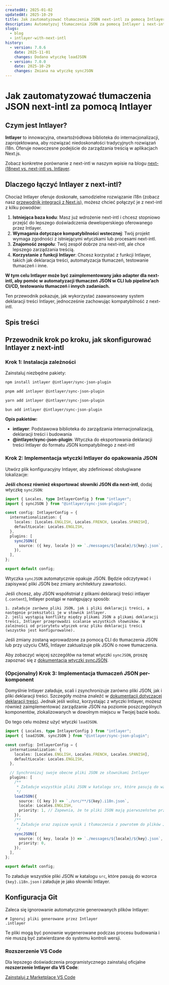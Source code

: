 ```yaml
---
createdAt: 2025-01-02
updatedAt: 2025-10-29
title: Jak zautomatyzować tłumaczenia JSON next-intl za pomocą Intlayer
description: Automatyzuj tłumaczenia JSON za pomocą Intlayer i next-intl dla lepszej internacjonalizacji w aplikacjach Next.js.
slugs:
  - blog
  - intlayer-with-next-intl
history:
  - version: 7.0.6
    date: 2025-11-01
    changes: Dodano wtyczkę loadJSON
  - version: 7.0.0
    date: 2025-10-29
    changes: Zmiana na wtyczkę syncJSON
---
```


# Jak zautomatyzować tłumaczenia JSON next-intl za pomocą Intlayer

## Czym jest Intlayer?

**Intlayer** to innowacyjna, otwartoźródłowa biblioteka do internacjonalizacji, zaprojektowana, aby rozwiązać niedoskonałości tradycyjnych rozwiązań i18n. Oferuje nowoczesne podejście do zarządzania treścią w aplikacjach Next.js.

Zobacz konkretne porównanie z next-intl w naszym wpisie na blogu [next-i18next vs. next-intl vs. Intlayer](https://github.com/aymericzip/intlayer/blob/main/docs/blog/pl/next-i18next_vs_next-intl_vs_intlayer.md).

## Dlaczego łączyć Intlayer z next-intl?

Chociaż Intlayer oferuje doskonałe, samodzielne rozwiązanie i18n (zobacz nasz [przewodnik integracji z Next.js](https://github.com/aymericzip/intlayer/blob/main/docs/docs/pl/intlayer_with_nextjs_16.md)), możesz chcieć połączyć je z next-intl z kilku powodów:

1. **Istniejąca baza kodu**: Masz już wdrożenie next-intl i chcesz stopniowo przejść do lepszego doświadczenia deweloperskiego oferowanego przez Intlayer.
2. **Wymagania dotyczące kompatybilności wstecznej**: Twój projekt wymaga zgodności z istniejącymi wtyczkami lub procesami next-intl.
3. **Znajomość zespołu**: Twój zespół dobrze zna next-intl, ale chce lepszego zarządzania treścią.
4. **Korzystanie z funkcji Intlayer**: Chcesz korzystać z funkcji Intlayer, takich jak deklaracja treści, automatyzacja tłumaczeń, testowanie tłumaczeń i inne.

**W tym celu Intlayer może być zaimplementowany jako adapter dla next-intl, aby pomóc w automatyzacji tłumaczeń JSON w CLI lub pipeline’ach CI/CD, testowaniu tłumaczeń i innych zadaniach.**

Ten przewodnik pokazuje, jak wykorzystać zaawansowany system deklaracji treści Intlayer, jednocześnie zachowując kompatybilność z next-intl.

## Spis treści

<TOC/>

## Przewodnik krok po kroku, jak skonfigurować Intlayer z next-intl

### Krok 1: Instalacja zależności

Zainstaluj niezbędne pakiety:

```bash packageManager="npm"
npm install intlayer @intlayer/sync-json-plugin
```

```bash packageManager="pnpm"
pnpm add intlayer @intlayer/sync-json-plugin
```

```bash packageManager="yarn"
yarn add intlayer @intlayer/sync-json-plugin
```

```bash packageManager="bun"
bun add intlayer @intlayer/sync-json-plugin
```

**Opis pakietów:**

- **intlayer**: Podstawowa biblioteka do zarządzania internacjonalizacją, deklaracji treści i budowania
- **@intlayer/sync-json-plugin**: Wtyczka do eksportowania deklaracji treści Intlayer do formatu JSON kompatybilnego z next-intl

### Krok 2: Implementacja wtyczki Intlayer do opakowania JSON

Utwórz plik konfiguracyjny Intlayer, aby zdefiniować obsługiwane lokalizacje:

**Jeśli chcesz również eksportować słowniki JSON dla next-intl**, dodaj wtyczkę `syncJSON`:

```typescript fileName="intlayer.config.ts"
import { Locales, type IntlayerConfig } from "intlayer";
import { syncJSON } from "@intlayer/sync-json-plugin";

const config: IntlayerConfig = {
  internationalization: {
    locales: [Locales.ENGLISH, Locales.FRENCH, Locales.SPANISH],
    defaultLocale: Locales.ENGLISH,
  },
  plugins: [
    syncJSON({
      source: ({ key, locale }) => `./messages/${locale}/${key}.json`,
    }),
  ],
};

export default config;
```

Wtyczka `syncJSON` automatycznie opakuje JSON. Będzie odczytywać i zapisywać pliki JSON bez zmiany architektury zawartości.

Jeśli chcesz, aby JSON współistniał z plikami deklaracji treści intlayer (`.content`), Intlayer postąpi w następujący sposób:

    1. załaduje zarówno pliki JSON, jak i pliki deklaracji treści, a następnie przekształci je w słownik intlayer.
    2. jeśli wystąpią konflikty między plikami JSON a plikami deklaracji treści, Intlayer przeprowadzi scalanie wszystkich słowników. W zależności od priorytetu wtyczek oraz pliku deklaracji treści (wszystko jest konfigurowalne).

Jeśli zmiany zostaną wprowadzone za pomocą CLI do tłumaczenia JSON lub przy użyciu CMS, Intlayer zaktualizuje plik JSON o nowe tłumaczenia.

Aby zobaczyć więcej szczegółów na temat wtyczki `syncJSON`, proszę zapoznać się z [dokumentacją wtyczki syncJSON](https://github.com/aymericzip/intlayer/blob/main/docs/docs/pl/plugins/sync-json.md).

### (Opcjonalny) Krok 3: Implementacja tłumaczeń JSON per-komponent

Domyślnie Intlayer załaduje, scali i zsynchronizuje zarówno pliki JSON, jak i pliki deklaracji treści. Szczegóły można znaleźć w [dokumentacji dotyczącej deklaracji treści](https://github.com/aymericzip/intlayer/blob/main/docs/docs/pl/dictionary/content_file.md). Jednak jeśli wolisz, korzystając z wtyczki Intlayer, możesz również zaimplementować zarządzanie JSON na poziomie poszczególnych komponentów, zlokalizowanych w dowolnym miejscu w Twojej bazie kodu.

Do tego celu możesz użyć wtyczki `loadJSON`.

```ts fileName="intlayer.config.ts"
import { Locales, type IntlayerConfig } from "intlayer";
import { loadJSON, syncJSON } from "@intlayer/sync-json-plugin";

const config: IntlayerConfig = {
  internationalization: {
    locales: [Locales.ENGLISH, Locales.FRENCH, Locales.SPANISH],
    defaultLocale: Locales.ENGLISH,
  },

  // Synchronizuj swoje obecne pliki JSON ze słownikami Intlayer
  plugins: [
    /**
     * Załaduje wszystkie pliki JSON w katalogu src, które pasują do wzorca {key}.i18n.json
     */
    loadJSON({
      source: ({ key }) => `./src/**/${key}.i18n.json`,
      locale: Locales.ENGLISH,
      priority: 1, // Zapewnia, że te pliki JSON mają pierwszeństwo przed plikami w `./locales/en/${key}.json`
    }),
    /**
     * Załaduje oraz zapisze wynik i tłumaczenia z powrotem do plików JSON w katalogu locales
     */
    syncJSON({
      source: ({ key, locale }) => `./messages/${locale}/${key}.json`,
      priority: 0,
    }),
  ],
};

export default config;
```

To załaduje wszystkie pliki JSON w katalogu `src`, które pasują do wzorca `{key}.i18n.json` i załaduje je jako słowniki Intlayer.

## Konfiguracja Git

Zaleca się ignorowanie automatycznie generowanych plików Intlayer:

```plaintext fileName=".gitignore"
# Ignoruj pliki generowane przez Intlayer
.intlayer
```

Te pliki mogą być ponownie wygenerowane podczas procesu budowania i nie muszą być zatwierdzane do systemu kontroli wersji.

### Rozszerzenie VS Code

Dla lepszego doświadczenia programistycznego zainstaluj oficjalne **rozszerzenie Intlayer dla VS Code**:

[Zainstaluj z Marketplace VS Code](https://marketplace.visualstudio.com/items?itemName=intlayer.intlayer-vs-code-extension)
